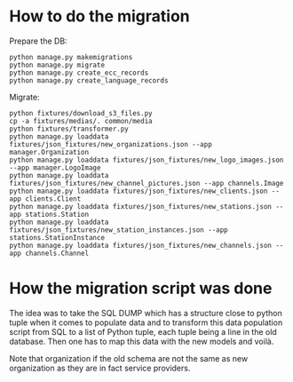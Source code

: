 # How to do the migration

Prepare the DB:

    python manage.py makemigrations
    python manage.py migrate
    python manage.py create_ecc_records
    python manage.py create_language_records

Migrate:

    python fixtures/download_s3_files.py
    cp -a fixtures/medias/. common/media
    python fixtures/transformer.py
    python manage.py loaddata fixtures/json_fixtures/new_organizations.json --app manager.Organization
    python manage.py loaddata fixtures/json_fixtures/new_logo_images.json --app manager.LogoImage
    python manage.py loaddata fixtures/json_fixtures/new_channel_pictures.json --app channels.Image
    python manage.py loaddata fixtures/json_fixtures/new_clients.json --app clients.Client
    python manage.py loaddata fixtures/json_fixtures/new_stations.json --app stations.Station
    python manage.py loaddata fixtures/json_fixtures/new_station_instances.json --app stations.StationInstance
    python manage.py loaddata fixtures/json_fixtures/new_channels.json --app channels.Channel

# How the migration script was done
The idea was to take the SQL DUMP which has a structure close to python tuple when it comes to populate data
and to transform this data population script from SQL to a list of Python tuple, each tuple being a line in the old
database. Then one has to map this data with the new models and voilà.

Note that organization if the old schema are not the same as new organization as they are in fact service providers.
